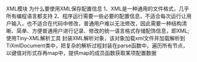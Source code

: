 XML模块
	为什么要使用XML保存配置信息
	1、XML是一种通用的文件格式，几乎所有编程语言都支持
	2、程序运行需要一些必要的配置信息，不适合每次运行让用户输入，也不适合在代码中修改，普通用户难以无法修改，因此需要一种结构清晰、简单、方便普通用户进行记录、修改的统一语言格式存储配饰信息，即XML;
	使用Tiny-XML解析工具
	封装XML解析对象，该对象加载xml文件并加载解析到TiXmlDocument类中，把复杂的解析过程封装在parse函数中，遍历所有节点，以键值对形式存再map中，提供map的成员函数获取某项配置数据
